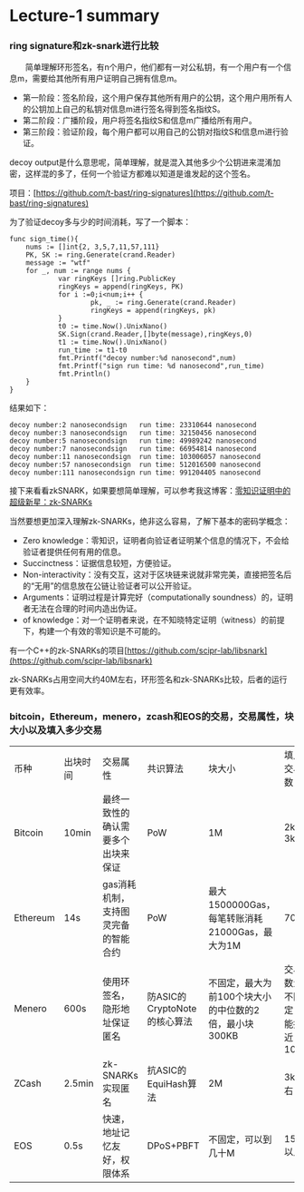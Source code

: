 # Lecture-1 summary

### ring signature和zk-snark进行比较
&emsp;&emsp;简单理解环形签名，有n个用户，他们都有一对公私钥，有一个用户有一个信息m，需要给其他所有用户证明自己拥有信息m。

- 第一阶段：签名阶段，这个用户保存其他所有用户的公钥，这个用户用所有人的公钥加上自己的私钥对信息m进行签名得到签名指纹S。
- 第二阶段：广播阶段，用户将签名指纹S和信息m广播给所有用户。
- 第三阶段：验证阶段，每个用户都可以用自己的公钥对指纹S和信息m进行验证。

decoy output是什么意思呢，简单理解，就是混入其他多少个公钥进来混淆加密，这样混的多了，任何一个验证方都难以知道是谁发起的这个签名。

项目：[https://github.com/t-bast/ring-signatures](https://github.com/t-bast/ring-signatures)

为了验证decoy多与少的时间消耗，写了一个脚本：

	func sign_time(){
        nums := []int{2, 3,5,7,11,57,111}
        PK, SK := ring.Generate(crand.Reader)
        message := "wtf"
        for _, num := range nums {
                var ringKeys []ring.PublicKey
                ringKeys = append(ringKeys, PK)
                for i :=0;i<num;i++ {
                        pk, _ := ring.Generate(crand.Reader)
                        ringKeys = append(ringKeys, pk)
                }
                t0 := time.Now().UnixNano()
                SK.Sign(crand.Reader,[]byte(message),ringKeys,0)
                t1 := time.Now().UnixNano()
                run_time := t1-t0
                fmt.Printf("decoy number:%d nanosecond",num)
                fmt.Printf("sign run time: %d nanosecond",run_time)
                fmt.Println()
        }
	}

	
结果如下：

	decoy number:2 nanosecondsign   run time: 23310644 nanosecond
	decoy number:3 nanosecondsign   run time: 32150456 nanosecond
	decoy number:5 nanosecondsign   run time: 49989242 nanosecond
	decoy number:7 nanosecondsign   run time: 66954814 nanosecond
	decoy number:11 nanosecondsign  run time: 103006057 nanosecond
	decoy number:57 nanosecondsign  run time: 512016500 nanosecond
	decoy number:111 nanosecondsign run time: 991204405 nanosecond

接下来看看zkSNARK，如果要想简单理解，可以参考我这博客：[零知识证明中的超级新星：zk-SNARKs](https://www.jianshu.com/p/1df33c10fd22)

当然要想更加深入理解zk-SNARKs，绝非这么容易，了解下基本的密码学概念：

- Zero knowledge：零知识，证明者向验证者证明某个信息的情况下，不会给验证者提供任何有用的信息。
- Succinctness：证据信息较短，方便验证。
- Non-interactivity：没有交互，这对于区块链来说就非常完美，直接把签名后的“无用”的信息放在公链让验证者可以公开验证。
- Arguments：证明过程是计算完好（computationally soundness）的，证明者无法在合理的时间内造出伪证。
- of knowledge：对一个证明者来说，在不知晓特定证明（witness）的前提下，构建一个有效的零知识是不可能的。

有一个C++的zk-SNARKs的项目[https://github.com/scipr-lab/libsnark](https://github.com/scipr-lab/libsnark)

zk-SNARKs占用空间大约40M左右，环形签名和zk-SNARKs比较，后者的运行更有效率。

### bitcoin，Ethereum，menero，zcash和EOS的交易，交易属性，块大小以及填入多少交易

<table>
	<tr>
		<td>币种</td>
		<td>出块时间</td>
		<td>交易属性</td>
		<td>共识算法</td>
		<td>块大小</td>
		<td>填入交易数</td>
	</tr>
	<tr>
		<td>Bitcoin</td>
		<td>10min</td>
		<td>最终一致性的确认需要多个出块来保证</td>
		<td>PoW</td>
		<td>1M</td>
		<td>2k-3k</td>
	</tr>
	<tr>
		<td>Ethereum</td>
		<td>14s</td>
		<td>gas消耗机制，支持图灵完备的智能合约</td>
		<td>PoW</td>
		<td>最大1500000Gas，每笔转账消耗21000Gas，最大为1M</td>
		<td>70</td>
	</tr>
	<tr>
		<td>Menero</td>
		<td>600s</td>
		<td>使用环签名，隐形地址保证匿名</td>
		<td>防ASIC的CryptoNote的核心算法</td>
		<td>不固定，最大为前100个块大小的中位数的2倍，最小块300KB</td>
		<td>交易数量不固定，能接近1000</td>
	</tr>
	<tr>
		<td>ZCash</td>
		<td>2.5min</td>
		<td>zk-SNARKs实现匿名</td>
		<td>抗ASIC的EquiHash算法</td>
		<td>2M</td>
		<td>3k左右</td>
	</tr>
	<tr>
		<td>EOS</td>
		<td>0.5s</td>
		<td>快速，地址记忆友好，权限体系</td>
		<td>DPoS+PBFT</td>
		<td>不固定，可以到几十M</td>
		<td>1500以上</td>
	</tr>
</table>